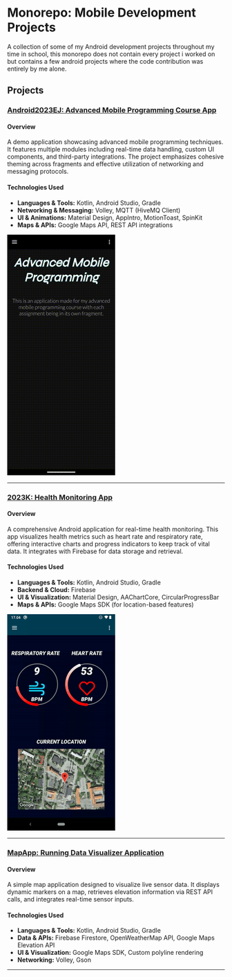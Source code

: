 # Monorepo: Mobile Development Projects

A collection of some of my Android development projects throughout my time in school, this monorepo does not contain every project i worked on but contains a few android projects where the code contribution was entirely by me alone.

## Projects

### [Android2023EJ: Advanced Mobile Programming Course App](./Android2023EJ)

#### Overview

A demo application showcasing advanced mobile programming techniques. It features multiple modules including real-time data handling, custom UI components, and third-party integrations. The project emphasizes cohesive theming across fragments and effective utilization of networking and messaging protocols.  

#### Technologies Used

- **Languages & Tools:** Kotlin, Android Studio, Gradle  
- **Networking & Messaging:** Volley, MQTT (HiveMQ Client)  
- **UI & Animations:** Material Design, AppIntro, MotionToast, SpinKit  
- **Maps & APIs:** Google Maps API, REST API integrations

![Demo](/media/demo1.gif)

---

### [2023K: Health Monitoring App](./2023K)

#### Overview

A comprehensive Android application for real-time health monitoring. This app visualizes health metrics such as heart rate and respiratory rate, offering interactive charts and progress indicators to keep track of vital data. It integrates with Firebase for data storage and retrieval.  

#### Technologies Used

- **Languages & Tools:** Kotlin, Android Studio, Gradle  
- **Backend & Cloud:** Firebase
- **UI & Visualization:** Material Design, AAChartCore, CircularProgressBar  
- **Maps & APIs:** Google Maps SDK (for location-based features)

![Demo](/media/demo2.gif)

---

### [MapApp: Running Data Visualizer Application](./MapApp)

#### Overview

A simple map application designed to visualize live sensor data. It displays dynamic markers on a map, retrieves elevation information via REST API calls, and integrates real-time sensor inputs.

#### Technologies Used

- **Languages & Tools:** Kotlin, Android Studio, Gradle  
- **Data & APIs:** Firebase Firestore, OpenWeatherMap API, Google Maps Elevation API  
- **UI & Visualization:** Google Maps SDK, Custom polyline rendering  
- **Networking:** Volley, Gson

---
